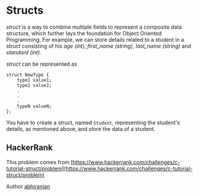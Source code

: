 # Structs

*struct* is a way to combine multiple fields to represent a composite data structure, which further lays the foundation for Object Oriented Programming. For example, we can store details related to a student in a struct consisting of his *age (int)*, *first_name (string)*, *last_name (string)* and *standard (int)*. 

*struct* can be represented as

```
struct NewType {
    type1 value1;
    type2 value2;
    .
    .
    .
    typeN valueN;
};
```

You have to create a struct, named `Student`, representing the student's details, as mentioned above, and store the data of a student.

## HackerRank

This problem comes from [https://www.hackerrank.com/challenges/c-tutorial-struct/problem](https://www.hackerrank.com/challenges/c-tutorial-struct/problem)

Author [abhiranjan](https://www.hackerrank.com/abhiranjan)